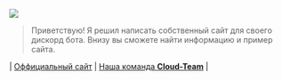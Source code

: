 ![](https://cdn.discordapp.com/attachments/627439511449763863/667989436742500362/animation.gif)

> Приветствую! Я решил написать собственный сайт для своего дискорд бота. Внизу вы сможете найти информацию и пример сайта.

| [Оффициальный сайт](https://) | [Наша команда **Cloud-Team**](https://discord.gg/kk9eERG) |
